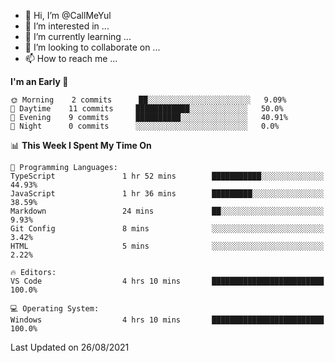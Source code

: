 - 👋 Hi, I’m @CallMeYul
- 👀 I’m interested in ...
- 🌱 I’m currently learning ...
- 💞️ I’m looking to collaborate on ...
- 📫 How to reach me ...

<!---
CallMeYul/CallMeYul is a ✨ special ✨ repository because its `README.md` (this file) appears on your GitHub profile.
You can click the Preview link to take a look at your changes.
--->

<!--START_SECTION:waka-->
**I'm an Early 🐤** 

```text
🌞 Morning    2 commits      ██░░░░░░░░░░░░░░░░░░░░░░░   9.09% 
🌆 Daytime    11 commits     ████████████░░░░░░░░░░░░░   50.0% 
🌃 Evening    9 commits      ██████████░░░░░░░░░░░░░░░   40.91% 
🌙 Night      0 commits      ░░░░░░░░░░░░░░░░░░░░░░░░░   0.0%

```


📊 **This Week I Spent My Time On** 

```text
💬 Programming Languages: 
TypeScript               1 hr 52 mins        ███████████░░░░░░░░░░░░░░   44.93% 
JavaScript               1 hr 36 mins        █████████░░░░░░░░░░░░░░░░   38.59% 
Markdown                 24 mins             ██░░░░░░░░░░░░░░░░░░░░░░░   9.93% 
Git Config               8 mins              ░░░░░░░░░░░░░░░░░░░░░░░░░   3.42% 
HTML                     5 mins              ░░░░░░░░░░░░░░░░░░░░░░░░░   2.22%

🔥 Editors: 
VS Code                  4 hrs 10 mins       █████████████████████████   100.0%

💻 Operating System: 
Windows                  4 hrs 10 mins       █████████████████████████   100.0%

```


 Last Updated on 26/08/2021
<!--END_SECTION:waka-->
